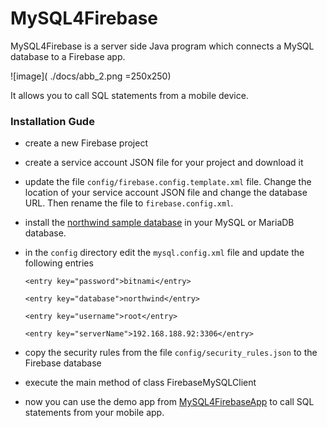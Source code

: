 # MySQL4Firebase
MySQL4Firebase is a server side Java program which connects a MySQL database to a Firebase app.


![image]( ./docs/abb_2.png =250x250) 

It allows you to call SQL statements from a mobile device. 

### Installation Gude

 * create a new Firebase project 
 
 * create a service account JSON file for your project and download it
 
 * update the file `config/firebase.config.template.xml` file. Change the location of your service account
   JSON file and change the database URL. Then rename the file to `firebase.config.xml`.
   
 * install the [northwind sample database](https://github.com/easonchan1113/northwindextended) in your MySQL or 
   MariaDB database. 
  
 * in the `config` directory edit the `mysql.config.xml` file and update the following entries
      
     `<entry key="password">bitnami</entry>`
     
     `<entry key="database">northwind</entry>`
     
     `<entry key="username">root</entry>`
     
     `<entry key="serverName">192.168.188.92:3306</entry> `
   
 * copy the security rules from the file `config/security_rules.json` to the Firebase database
 
 * execute the main method of class FirebaseMySQLClient
 
 * now you can use the demo app from  [MySQL4FirebaseApp](https://github.com/cordjastram/MySQL4FirebaseApp) to call 
   SQL statements from your mobile app.



